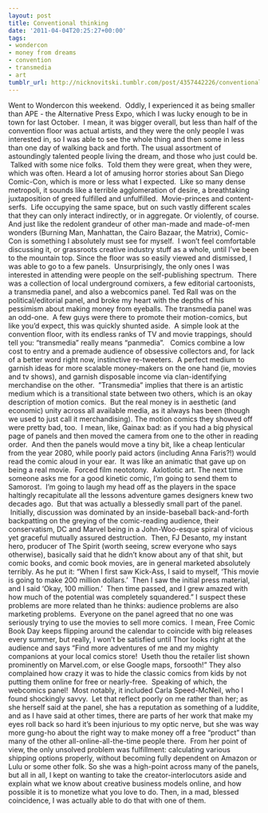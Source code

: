 ```yaml
---
layout: post
title: Conventional thinking
date: '2011-04-04T20:25:27+00:00'
tags:
- wondercon
- money from dreams
- convention
- transmedia
- art
tumblr_url: http://nicknovitski.tumblr.com/post/4357442226/conventional-thinking
---
```

Went to Wondercon this weekend.  Oddly, I experienced it as being smaller than APE - the Alternative Press Expo, which I was lucky enough to be in town for last October.  I mean, it was bigger overall, but less than half of the convention floor was actual artists, and they were the only people I was interested in, so I was able to see the whole thing and then some in less than one day of walking back and forth.
The usual assortment of astoundingly talented people living the dream, and those who just could be.  Talked with some nice folks.  Told them they were great, when they were, which was often.
Heard a lot of amusing horror stories about San Diego Comic-Con, which is more or less what I expected.  Like so many dense metropoli, it sounds like a terrible agglomeration of desire, a breathtaking juxtaposition of greed fulfilled and unfulfilled.  Movie-princes and content-serfs.  Life occupying the same space, but on such vastly different scales that they can only interact indirectly, or in aggregate.
Or violently, of course.
And just like the redolent grandeur of other man-made and made-of-men wonders (Burning Man, Manhattan, the Cairo Bazaar, the Matrix), Comic-Con is something I absolutely must see for myself.  I won’t feel comfortable discussing it, or grassroots creative industry stuff as a whole, until I’ve been to the mountain top.
Since the floor was so easily viewed and dismissed, I was able to go to a few panels.  Unsurprisingly, the only ones I was interested in attending were people on the self-publishing spectrum.  There was a collection of local underground comixers, a few editorial cartoonists, a transmedia panel, and also a webcomics panel.
Ted Rall was on the political/editorial panel, and broke my heart with the depths of his pessimism about making money from eyeballs.
The transmedia panel was an odd-one.  A few guys were there to promote their motion-comics, but like you’d expect, this was quickly shunted aside.  A simple look at the convention floor, with its endless ranks of TV and movie trappings, should tell you: “transmedia” really means “panmedia”.  
Comics combine a low cost to entry and a premade audience of obsessive collectors and, for lack of a better word right now, instinctive re-tweeters.  A perfect medium to garnish ideas for more scalable money-makers on the one hand (ie, movies and tv shows), and garnish disposable income via clan-identifying merchandise on the other.  ”Transmedia” implies that there is an artistic medium which is a transitional state between two others, which is an okay description of motion comics.  But the real money is in aesthetic (and economic) unity across all available media, as it always has been (though we used to just call it merchandising).
The motion comics they showed off were pretty bad, too.  I mean, like, Gainax bad: as if you had a big physical page of panels and then moved the camera from one to the other in reading order.  And then the panels would move a tiny bit, like a cheap lenticular from the year 2080, while poorly paid actors (including Anna Faris?!) would read the comic aloud in your ear.  It was like an animatic that gave up on being a real movie.  Forced film neototony.  Axlotlotic art.
The next time someone asks me for a good kinetic comic, I’m going to send them to Samorost.  I’m going to laugh my head off as the players in the space haltingly recapitulate all the lessons adventure games designers knew two decades ago. 
But that was actually a blessedly small part of the panel.  Initially, discussion was dominated by an inside-baseball back-and-forth backpatting on the greying of the comic-reading audience, their conservatism, DC and Marvel being in a John-Woo-esque spiral of vicious yet graceful mutually assured destruction.  Then, FJ Desanto, my instant hero, producer of The Spirit (worth seeing, screw everyone who says otherwise), basically said that he didn’t know about any of that shit, but comic books, and comic book movies, are in general marketed absolutely terribly.
As he put it: “When I first saw Kick-Ass, I said to myself, ‘This movie is going to make 200 million dollars.’  Then I saw the initial press material, and I said ‘Okay, 100 million.’  Then time passed, and I grew amazed with how much of the potential was completely squandered.”
I suspect these problems are more related than he thinks: audience problems are also marketing problems.  Everyone on the panel agreed that no one was seriously trying to use the movies to sell more comics.  I mean, Free Comic Book Day keeps flipping around the calendar to coincide with big releases every summer, but really, I won’t be satisfied until Thor looks right at the audience and says “Find more adventures of me and my mighty companions at your local comics store!  Useth thou the retailer list shown prominently on Marvel.com, or else Google maps, forsooth!”
They also complained how crazy it was to hide the classic comics from kids by not putting them online for free or nearly-free. 
Speaking of which, the webcomics panel!  Most notably, it included Carla Speed-McNeil, who I found shockingly savvy.  Let that reflect poorly on me rather than her; as she herself said at the panel, she has a reputation as something of a luddite, and as I have said at other times, there are parts of her work that make my eyes roll back so hard it’s been injurious to my optic nerve, but she was way more gung-ho about the right way to make money off a free “product” than many of the other all-online-all-the-time people there.  From her point of view, the only unsolved problem was fulfillment: calculating various shipping options properly, without becoming fully dependent on Amazon or Lulu or some other folk.
So she was a high-point across many of the panels, but all in all, I kept on wanting to take the creator-interlocutors aside and explain what we know about creative business models online, and how possible it is to monetize what you love to do.
Then, in a mad, blessed coincidence, I was actually able to do that with one of them.
